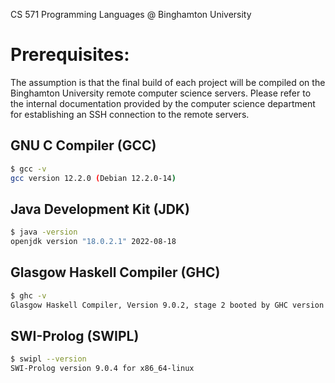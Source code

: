 CS 571 Programming Languages @ Binghamton University

# Prerequisites:
The assumption is that the final build of each project will
be compiled on the Binghamton University remote computer 
science servers. Please refer to the internal documentation
provided by the computer science department for establishing
an SSH connection to the remote servers.

## GNU C Compiler (GCC)
```sh
$ gcc -v 
gcc version 12.2.0 (Debian 12.2.0-14)
```

## Java Development Kit (JDK)
```sh
$ java -version
openjdk version "18.0.2.1" 2022-08-18
```

## Glasgow Haskell Compiler (GHC)
```sh
$ ghc -v
Glasgow Haskell Compiler, Version 9.0.2, stage 2 booted by GHC version 9.0.2
```

## SWI-Prolog (SWIPL)
```sh
$ swipl --version
SWI-Prolog version 9.0.4 for x86_64-linux
```